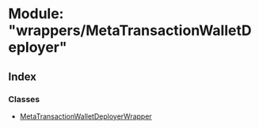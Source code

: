 # Module: "wrappers/MetaTransactionWalletDeployer"

## Index

### Classes

* [MetaTransactionWalletDeployerWrapper](../classes/_wrappers_metatransactionwalletdeployer_.metatransactionwalletdeployerwrapper.md)
